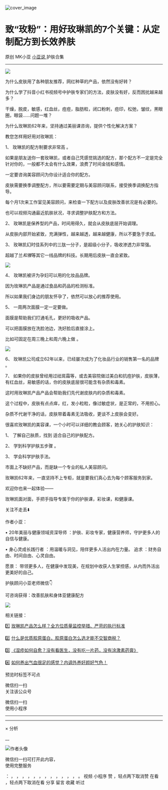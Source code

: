 ![cover_image](https://mmbiz.qpic.cn/mmbiz_jpg/A8SKDch4cJGxIfYKKZiaKoNoQ4SrTpUic6TRM6Cmibfpvjia3RJeSacGRic2KULABloCSoUOq4af5RfKAV9hC9YfQAw/0?wx_fmt=jpeg)

#  致“玫粉”：用好玫琳凯的7个关键：从定制配方到长效养肤

原创  MK小亚  [ 小亚说 ](https://mp.weixin.qq.com/mp/appmsgalbum?__biz=MzUxNDAwNTk0MQ==&action=getalbum&album_id=1708254885080530948#wechat_redirect) 护肤合集

__ _ _ _ _

![](https://mmbiz.qpic.cn/mmbiz_jpg/A8SKDch4cJGxIfYKKZiaKoNoQ4SrTpUic6G7S2YiaTiczaZ9Dx3U9LnLJlaSmH77v9XaHGjuPkDAvuR7YeyzMhDLpg/640?wx_fmt=jpeg)

  

为什么皮肤用了各种朋友推荐，网红种草的产品，依然没有好转？

  

为什么学了抖音小红书视频号中护肤专家们的方法，皮肤没有好，反而困扰越来越多？

  

干燥，脱皮，敏感，红血丝，痘痘，脂肪粒，闭口粉刺，痘印，松弛，皱纹，黑眼圈，眼袋……问题一堆？

  

为什么玫琳凯62年来，坚持通过美丽课咨询，提供个性化解决方案？

  

  

教您怎样用好用对玫琳凯：

  
1、  玫琳凯的配方制要求非常高  。

  

如果是朋友送你一套玫琳凯，或者自己凭感觉挑选的配方，那个配方不一定是完全针对你的，一般都不太会有什么效果，浪费了时间金钱和感情。

一定要咨询美容顾问为你设计适合你的配方。

皮肤需要换季调整配方，所以要需要定期与美容顾问联系，接受换季调换配方指导。

每个月1次来工作室见美容顾问，来检查一下配方以及皮肤改善状况是有必要的。

也可以视频沟通最近肌肤状况，寻求调整护肤配方和方法。  
  
2、  玫琳凯是保养型的产品，时间用得久，就会从皮肤底层开始调理。

  

从皮肤内部开始紧致，充满弹性，越来越透，越来越健康，所以不要急于求成。  
  
3、  玫琳凯幻时佳系列中的三肽一分子，是超级小分子，吸收渗透力非常强。

  

超越了兰*和雅*等其它一线品牌的科技。长期用后皮肤一直会紧致。

  

  

![](https://mmbiz.qpic.cn/mmbiz_jpg/A8SKDch4cJGxIfYKKZiaKoNoQ4SrTpUic6Z1YsHcb89mpn8xIa0qRktZOK4hqWO44uiahDPAkGdolWOAljicAywdvw/640?wx_fmt=jpeg)

  
  

  
4、  玫琳凯被评为孕妇可以用的化妆品品牌。

因为玫琳凯产品是通过食品和药品的检测标准。

  

所以如果我们身边的朋友怀孕了，依然可以放心的推荐使用。  
  
5、  一周两次面膜一定一定要做。

  

面膜是帮助我们打通毛孔，更好的吸收产品。

可以把面膜放在洗脸池边，洗好脸后直接涂上。

比如可固定在周三晚上和周六晚上做 。

  
  

![](https://mmbiz.qpic.cn/mmbiz_jpg/A8SKDch4cJGxIfYKKZiaKoNoQ4SrTpUic6JOiaTS8XN4OQhUkfGdZNgrF0R1xvmerK8tn3HzTxlY7DqSSmTWR7DMw/640?wx_fmt=jpeg)

  

  
6、  玫琳凯公司成立62年以来，已经屡次成为了化妆品行业的销售第一名的品牌  。  
  
7、  如果你的皮肤曾经用过祛斑霜等，或去美容院做过美白和抗痘护肤，皮肤薄，有红血丝，易敏感的话，你的皮肤底层很可能含有杂质和毒素。  

  

这时用玫琳凯产品产品会帮助我们先代谢皮肤内的杂质和毒素。

这个过程中，皮肤有点点痒，红，发小粒粒，像过敏症状，是正常的，不用担心。

杂质不代谢干净的话，皮肤带着毒素无法吸收，更谈不上皮肤会变好。  
  
很喜欢玫琳凯的美容课，一个小时可以详细的教会顾客，她关心的护肤知识：  
  
1、  了解自己肤质，找到  适合自己的护肤配方。

  
2、  学到科学护肤五步骤  。

  
3、  学会科学护肤手法。

  

市面上不缺好产品，而是缺一个专业的私人美容顾问。

  
玫琳凯62年来，一直坚持不上专柜，就是要我们真心去为每个顾客服务到家。

  
欢迎你也来一起体验——

玫琳凯面对面，手把手指导专属于你的护肤课，彩妆课，和健康课。

  

  

关注不走丢⬇️

  

作者小亚：

•  20年美丽与健康领域资深导师  ：护肤、彩妆专家，健康营养师，守护更多人的自信与健康。

•  身心灵成长践行者  ：用温暖与洞见，陪伴更多人活出内在力量。  追求  ：财务自由、时间自由、心灵自由。

愿景：  带领更多人，在健康中发现美，在规划中收获人生掌控感，从内而外活出更美好的自己。

  

  

护肤顾问小亚老师微信👇

可咨询获得：改善肌肤和身体亚健康配方

  

![](https://mmbiz.qpic.cn/mmbiz_jpg/A8SKDch4cJGxIfYKKZiaKoNoQ4SrTpUic6vMvKSBneW6qWOOwXLibic8U7Nrh66ob5tuW0tyHDT5UoAoWEllI7f2Eg/640?wx_fmt=jpeg)  
  
  

相关链接：

1️⃣ [ 玫琳凯产品怎么样？全方位质量监控举措、严苛的执行标准
](https://mp.weixin.qq.com/s?__biz=MzUxNDAwNTk0MQ==&mid=2247485749&idx=3&sn=806b26f45ee75794131b8a7e66d744f9&scene=21#wechat_redirect)

2️⃣ [ 什么是优质胶原蛋白，胶原蛋白怎么选才能不交智商税？
](https://mp.weixin.qq.com/s?__biz=MzUxNDAwNTk0MQ==&mid=2247485486&idx=2&sn=eb445bb0a752e76dff496628355e3af5&scene=21#wechat_redirect)  

3️⃣ [ 《湿疹如何自愈？没有看医生，没有吃一片药，没有涂激素药膏》
](https://mp.weixin.qq.com/s?__biz=MzUxNDAwNTk0MQ==&mid=2247485925&idx=1&sn=06ff3551e997d7c4b89a22ab281d10fc&scene=21#wechat_redirect)

4️⃣ [ 如何养出气血很足的感觉？内调外养好颜好气色！
](https://mp.weixin.qq.com/s?__biz=MzUxNDAwNTk0MQ==&mid=2247486095&idx=1&sn=a8b0b3f820b826eb2aebe18ef1c893eb&scene=21#wechat_redirect)

预览时标签不可点

微信扫一扫  
关注该公众号



微信扫一扫  
使用小程序

****



****



×  分析

__

![作者头像](http://mmbiz.qpic.cn/mmbiz_png/A8SKDch4cJE0KicTMyrVCx3VLqEgic5sJ1V5QeGZTibG9GLZlSCXSj5ByXNkib5PBrZVMkI41KKxgwE1K9gfypUeRg/0?wx_fmt=png)

微信扫一扫可打开此内容，  
使用完整服务

：  ，  ，  ，  ，  ，  ，  ，  ，  ，  ，  ，  ，  。  视频  小程序  赞  ，轻点两下取消赞  在看  ，轻点两下取消在看
分享  留言  收藏  听过

